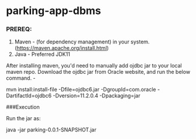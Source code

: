 # parking-app-dbms

### PREREQ:
1. Maven - (for dependency management) in your system. (https://maven.apache.org/install.html)
2. Java - Preferred JDK11

After installing maven, you'd need to manually add ojdbc jar to your local maven repo.
Download the ojdbc jar from Oracle website, and run the below command. - 

mvn install:install-file -Dfile=ojdbc6.jar  -DgroupId=com.oracle -DartifactId=ojdbc6 -Dversion=11.2.0.4 -Dpackaging=jar


###Execution

Run the jar as:

java -jar parking-0.0.1-SNAPSHOT.jar

